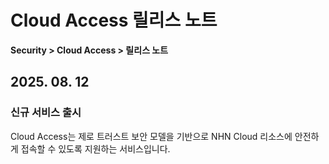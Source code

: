 # Cloud Access 릴리스 노트

**Security > Cloud Access > 릴리스 노트**

## 2025. 08. 12

### 신규 서비스 출시

Cloud Access는 제로 트러스트 보안 모델을 기반으로 NHN Cloud 리소스에 안전하게 접속할 수 있도록 지원하는 서비스입니다.
